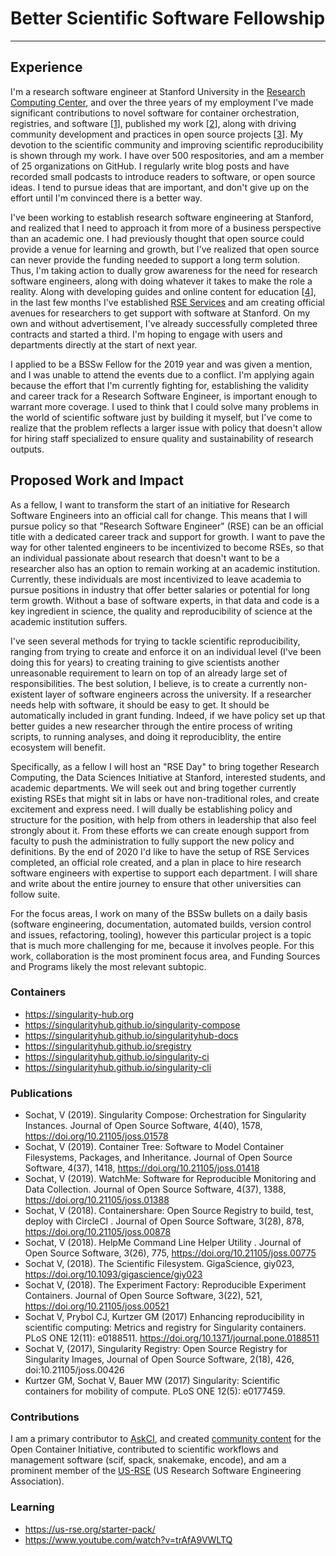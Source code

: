 # Better Scientific Software Fellowship

------------------------------------------------------------

## Experience

I'm a research software engineer at Stanford University in the [Research Computing Center](https://srcc.stanford.edu/), and over the three years of my employment I've made significant contributions to novel software for container orchestration, registries, and software [[1](#containers)], published my work [[2](#publications)], along with driving community development and practices in open source projects [[3](#contributions)]. My devotion to the scientific community and improving scientific reproducibility is shown through my work. I have over 500 respositories, and am a member of 25 organizations on GitHub. I regularly write blog posts and have recorded small podcasts to introduce readers to software, or open source ideas. I tend to pursue ideas that are important, and don't give up on the effort until I'm convinced there is a better way.

I've been working to establish research software engineering at Stanford, and realized that I need to approach it from more of a business perspective than an academic one. I had previously thought that open source could provide a venue for learning and growth, but I've realized that open source can never provide the funding needed to support a long term solution. Thus, I'm taking action to dually grow awareness for the need for research software engineers, along with doing whatever it takes to make the role a reality. Along with developing guides and online content for education [[4](#learning)], 
in the last few months I've established [RSE Services](https://stanford-rc.github.io/rse-services/) and am creating official avenues for researchers to get support with software at Stanford. On my own and without advertisement, I've already successfully completed three contracts and started a third. I'm hoping to engage with users and departments directly at the start of next year.

I applied to be a BSSw Fellow for the 2019 year and was given a mention, and I was unable to attend the events due to a conflict. I'm applying again because the effort that I'm currently fighting for, establishing the validity and career track for a Research Software Engineer, is important enough to warrant more coverage. I used to think that I could solve many problems in the world of scientific software just by building it myself, but I've come to realize that the problem reflects a larger issue with policy that doesn't allow for hiring staff specialized to ensure quality and sustainability of research outputs.

## Proposed Work and Impact

As a fellow, I want to transform the start of an initiative for Research Software Engineers into an official call for change. This means that I will pursue policy so that "Research Software Engineer" (RSE) can be an official title with a dedicated career track and support for growth. I want to pave the way for other talented engineers to be incentivized to become RSEs, so that an individual passionate about research that doesn't want to be a researcher also has an option to remain working at an academic institution. Currently, these individuals are most incentivized to leave academia to pursue positions in industry that offer better salaries or potential for long term growth. Without a base of software experts, in that data and code is a key ingredient in science, the quality and reproducibility of science at the academic institution suffers.

I've seen several methods for trying to tackle scientific reproducibility, ranging from trying to create and enforce it on an individual level (I've been doing this for years) to creating training to give scientists another unreasonable requirement to learn on top of an already large set of responsibilities. The best solution, I believe, is to create a currently non-existent layer of software engineers across the university. If a researcher needs help with software, it should be easy to get. It should be automatically included in grant funding. Indeed, if we have policy set up that better guides a new researcher through the entire process of writing scripts, to running analyses, and doing it reproduciblity, the entire ecosystem will benefit.

Specifically, as a fellow I will host an "RSE Day" to bring together Research Computing, the Data Sciences Initiative at Stanford, interested students, and academic departments. We will seek out and bring together currently existing RSEs that might sit in labs or have non-traditional roles, and create excitement and express need. I will dually be establishing policy and structure for the position, with help from others in leadership that also feel strongly about it. From these efforts we can create enough support from faculty to push the administration to fully support the new policy and definitions. By the end of 2020 I'd like to have the setup of RSE Services completed, an official role created, and a plan in place to hire research software engineers with expertise to support each department. I will share and write about the entire journey to ensure that other universities can follow suite.

For the focus areas, I work on many of the BSSw bullets on a daily basis (software engineering, documentation, automated builds, version control and issues, refactoring, tooling), however this particular project is a topic that is much more challenging for me, because it involves people. For this work, collaboration is the most prominent focus area, and Funding Sources and Programs likely the most relevant subtopic.

### Containers

 - https://singularity-hub.org
 - https://singularityhub.github.io/singularity-compose
 - https://singularityhub.github.io/singularityhub-docs
 - https://singularityhub.github.io/sregistry
 - https://singularityhub.github.io/singularity-ci
 - https://singularityhub.github.io/singularity-cli

### Publications

 - Sochat, V (2019). Singularity Compose: Orchestration for Singularity Instances. Journal of Open Source Software, 4(40), 1578, https://doi.org/10.21105/joss.01578
 - Sochat, V (2019). Container Tree: Software to Model Container Filesystems, Packages, and Inheritance. Journal of Open Source Software, 4(37), 1418, https://doi.org/10.21105/joss.01418
 - Sochat, V (2019). WatchMe: Software for Reproducible Monitoring and Data Collection. Journal of Open Source Software, 4(37), 1388, https://doi.org/10.21105/joss.01388
 - Sochat, V (2018). Containershare: Open Source Registry to build, test, deploy with CircleCI . Journal of Open Source Software, 3(28), 878, https://doi.org/10.21105/joss.00878
 - Sochat, V (2018). HelpMe Command Line Helper Utility . Journal of Open Source Software, 3(26), 775, https://doi.org/10.21105/joss.00775
 - Sochat V, (2018). The Scientific Filesystem. GigaScience, giy023, https://doi.org/10.1093/gigascience/giy023
 - Sochat V, (2018). The Experiment Factory: Reproducible Experiment Containers. Journal of Open Source Software, 3(22), 521, https://doi.org/10.21105/joss.00521
 - Sochat V, Prybol CJ, Kurtzer GM (2017) Enhancing reproducibility in scientific computing: Metrics and registry for Singularity containers. PLoS ONE 12(11): e0188511. https://doi.org/10.1371/journal.pone.0188511
 - Sochat V, (2017), Singularity Registry: Open Source Registry for Singularity Images, Journal of Open Source Software, 2(18), 426, doi:10.21105/joss.00426
 - Kurtzer GM, Sochat V, Bauer MW (2017) Singularity: Scientific containers for mobility of compute. PLoS ONE 12(5): e0177459.

### Contributions

I am a primary contributor to [AskCI](http://ask.cyberinfrastructure.org), and created [community content](https://www.opencontainers.org/blog/2019/04/05/open-container-initiative-explained-with-dolls) for the Open Container Initiative, contributed to scientific workflows and management software (scif, spack, snakemake, encode), and am a prominent member of the [US-RSE](https://www.github.com/usrse) (US Research Software Engineering Association).

### Learning

 - https://us-rse.org/starter-pack/
 - https://www.youtube.com/watch?v=trAfA9VWLTQ
